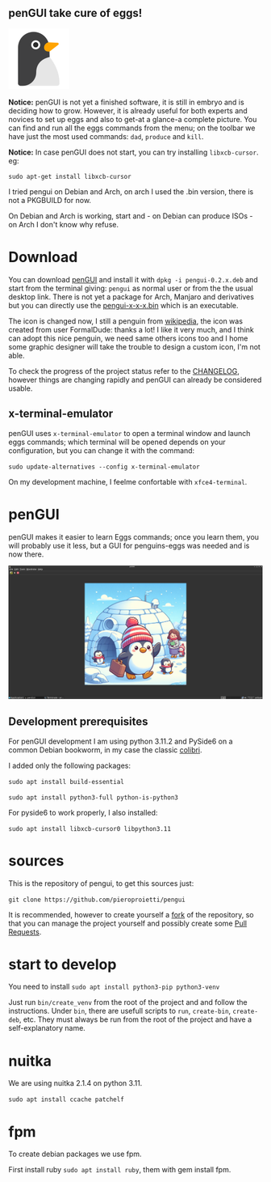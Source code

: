 ## **penGUI take cure of eggs!**
![icon](https://github.com/pieroproietti/pengui/blob/main/assets/pengui.png?raw=true)

**Notice:** penGUI is not yet a finished software, it is still in embryo and is deciding how to grow. However, it is already useful for both experts and novices to set up eggs and also to get-at a glance-a complete picture. You can find and run all the eggs commands from the menu; on the toolbar we have just the most used commands: `dad`, `produce` and `kill`.

**Notice:** In case penGUI does not start, you can try installing `libxcb-cursor`. eg:

```
sudo apt-get install libxcb-cursor
```

I tried pengui on Debian and Arch, on arch I used the .bin version, there is not a PKGBUILD for now.

On Debian and Arch is working, start and - on Debian can produce ISOs - on Arch I don't know why refuse.

# Download

You can download [penGUI](https://sourceforge.net/projects/penguins-eggs/files/penGUI/) and install it with `dpkg -i pengui-0.2.x.deb` and start from the terminal giving: `pengui` as normal user or from the the usual desktop link. There is not yet a package for Arch, Manjaro and derivatives but you can directly use the [pengui-x-x-x.bin](https://sourceforge.net/projects/penguins-eggs/files/penGUI/) which is an executable.

The icon is changed now, I still a penguin from [wikipedia](https://en.wikipedia.org/wiki/File:Penguin_icon.svg#filelinks), the icon was created from user FormalDude: thanks a lot! I like it very much, and I think can adopt this nice penguin, we need same others icons too and I home some graphic designer will take the trouble to design a custom icon, I'm not able.

To check the progress of the project status refer to the [CHANGELOG](https://github.com/pieroproietti/pengui/blob/main/CHANGELOG.md), however things are changing rapidly and penGUI can already be considered usable.

## x-terminal-emulator
penGUI uses `x-terminal-emulator` to open a terminal window and launch eggs commands; which terminal will be opened depends on your configuration, but you can change it with the command:

`sudo update-alternatives --config x-terminal-emulator`

On my development machine, I feelme confortable with `xfce4-terminal`.

# penGUI
penGUI makes it easier to learn Eggs commands; once you learn them, you will probably use it less, but a GUI for penguins-eggs was needed and is now there.

![icon](https://github.com/pieroproietti/pengui/blob/main/assets/penGUI.png?raw=true)

## Development prerequisites
For penGUI development I am using python 3.11.2 and PySide6 on a common Debian bookworm, in my case the classic [colibri](https://sourceforge.net/projects/penguins-eggs/files/ISOS/debian/bookworm/amd64/). 

I added only the following packages:

`sudo apt install build-essential`

`sudo apt install python3-full python-is-python3`

For pyside6 to work properly, I also installed:

`sudo apt install libxcb-cursor0 libpython3.11` 

# sources
This is the repository of pengui, to get this sources just: 

`git clone https://github.com/pieroproietti/pengui`

It is recommended, however to create yourself a [fork](https://github.com/pieroproietti/pengui/fork) of the repository, so that you can manage the project yourself and possibly create some [Pull Requests](https://github.com/pieroproietti/pengui/pulls).

# start to develop
You need to install `sudo apt install python3-pip python3-venv` 

Just run `bin/create_venv` from the root of the project and and follow the instructions. Under `bin`, there are usefull scripts to `run`, `create-bin`, `create-deb`, etc. They must always be run from the root of the project and have a self-explanatory name.

# nuitka
We are using nuitka 2.1.4 on python 3.11. 

`sudo apt install ccache patchelf`

# fpm
To create debian packages we use fpm. 

First install ruby `sudo apt install ruby`, them with gem install fpm.

